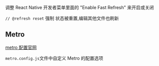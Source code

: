 调整 React Native 开发者菜单里面的 "Enable Fast Refresh" 来开启或关闭

`// @refresh reset` 强制 状态被重置,编辑其他文件也刷新

## Metro

[metro 配置官网](https://metrobundler.dev/docs/configuration/)

`metro.config.js`文件中自定义 Metro 的配置选项
